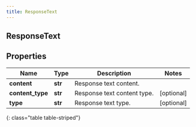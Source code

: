 ```yaml
---
title: ResponseText
---
```

## ResponseText

## Properties

|Name | Type | Description | Notes|
|------------ | ------------- | ------------- | -------------|
| **content** | **str** | Response text content. | |
| **content_type** | **str** | Response text content type. | [optional] |
| **type** | **str** | Response text type. | [optional] |
{: class="table table-striped"}


